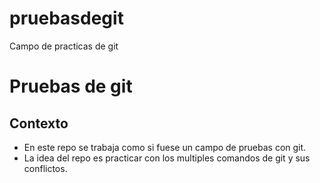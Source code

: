 # pruebasdegit
Campo de practicas de git
# Pruebas de git 
## Contexto
- En este repo se trabaja como si fuese un campo de pruebas con git.
- La idea del repo es practicar con los multiples comandos de git y sus conflictos.
